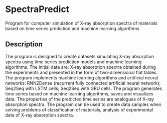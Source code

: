 # SpectraPredict
Program for computer simulation of X-ray absorption spectra of materials based on time series prediction and machine learning algorithms
## Description
The program is designed to create datasets simulating X-ray absorption spectra using time series prediction models and machine learning algorithms. The initial data are: X-ray absorption spectra obtained during the experiments and presented in the form of two-dimensional flat tables. The program implements machine learning algorithms and artificial neural networks: RNN2Dense (recurrent fully connected artificial neural network); Seq2Seq with LSTM cells; Seq2Seq with GRU cells. The program generates time series based on machine learning algorithms, saves and visualizes data. The properties of the predicted time series are analogues of X-ray absorption spectra. The program can be used to create data samples when solving problems of classification of materials, analysis of experimental data of X-ray absorption spectra.
